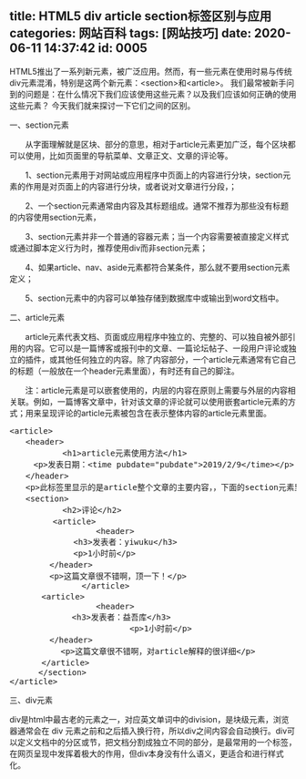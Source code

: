 title: HTML5 div article section标签区别与应用
categories: 网站百科
tags: [网站技巧]
date: 2020-06-11 14:37:42
id: 0005
---
  <p>HTML5推出了一系列新元素，被广泛应用。然而，有一些元素在使用时易与传统div元素混淆，特别是这两个新元素：&lt;section&gt;和&lt;article&gt;。 我们最常被新手问到的问题是：在什么情况下我们应该使用这些元素？以及我们应该如何正确的使用这些元素？ 今天我们就来探讨一下它们之间的区别。</p><p>一、section元素</p><p>&nbsp; &nbsp; &nbsp; &nbsp;从字面理解就是区块、部分的意思，相对于article元素更加广泛，每个区块都可以使用，比如页面里的导航菜单、文章正文、文章的评论等。</p><p>&nbsp; &nbsp; &nbsp; &nbsp;1、section元素用于对网站或应用程序中页面上的内容进行分块，section元素的作用是对页面上的内容进行分块，或者说对文章进行分段，；</p><p>&nbsp; &nbsp; &nbsp; &nbsp;2、一个section元素通常由内容及其标题组成。通常不推荐为那些没有标题的内容使用section元素，</p><p>&nbsp; &nbsp; &nbsp; &nbsp;3、section元素并非一个普通的容器元素；当一个内容需要被直接定义样式或通过脚本定义行为时，推荐使用div而非section元素；</p><p>&nbsp; &nbsp; &nbsp; &nbsp;4、如果article、nav、aside元素都符合某条件，那么就不要用section元素定义；</p><p>&nbsp; &nbsp; &nbsp; &nbsp;5、section元素中的内容可以单独存储到数据库中或输出到word文档中。</p><p>二、article元素</p><p>&nbsp; &nbsp; &nbsp; &nbsp;article元素代表文档、页面或应用程序中独立的、完整的、可以独自被外部引用的内容。它可以是一篇博客或报刊中的文章、一篇论坛帖子、一段用户评论或独立的插件，或其他任何独立的内容。除了内容部分，一个article元素通常有它自己的标题（一般放在一个header元素里面），有时还有自己的脚注。</p><p>&nbsp; &nbsp; &nbsp; &nbsp;注：article元素是可以嵌套使用的，内层的内容在原则上需要与外层的内容相关联。例如，一篇博客文章中，针对该文章的评论就可以使用嵌套article元素的方式；用来呈现评论的article元素被包含在表示整体内容的article元素里面。</p><pre class="prism-highlight prism-language-markup">&lt;article&gt;
　　&lt;header&gt;
&nbsp;&nbsp;&nbsp;&nbsp;&nbsp;&nbsp;&nbsp;&nbsp;&nbsp;&nbsp;&nbsp;&lt;h1&gt;article元素使用方法&lt;/h1&gt;
　　　&lt;p&gt;发表日期：&lt;time&nbsp;pubdate=&quot;pubdate&quot;&gt;2019/2/9&lt;/time&gt;&lt;/p&gt;
　　&lt;/header&gt;
　　&lt;p&gt;此标签里显示的是article整个文章的主要内容，，下面的section元素里是对该文章的评论&lt;/p&gt;
　　&lt;section&gt;
&nbsp;&nbsp;&nbsp;&nbsp;&nbsp;&nbsp;&nbsp;&nbsp;&nbsp;&nbsp;&nbsp;&lt;h2&gt;评论&lt;/h2&gt;
　　　&nbsp;&nbsp;&nbsp;&nbsp;&lt;article&gt;
&nbsp;&nbsp;&nbsp;&nbsp;&nbsp;&nbsp;&nbsp;&nbsp;&nbsp;&nbsp;&nbsp;&nbsp;&nbsp;&nbsp;&nbsp;&nbsp;&nbsp;&nbsp;&lt;header&gt;
　　　　　　　　&lt;h3&gt;发表者：yiwuku&lt;/h3&gt;
　　　　　　　　&lt;p&gt;1小时前&lt;/p&gt;
　　　　　&lt;/header&gt;&nbsp;&nbsp;
　　　　　&lt;p&gt;这篇文章很不错啊，顶一下！&lt;/p&gt;
&nbsp;&nbsp;&nbsp;&nbsp;&nbsp;&nbsp;&nbsp;&nbsp;&nbsp;&nbsp;&nbsp;&nbsp;&nbsp;&nbsp;&nbsp;&lt;/article&gt;&nbsp;
　　　　&lt;article&gt;
&nbsp;&nbsp;&nbsp;&nbsp;&nbsp;&nbsp;&nbsp;&nbsp;&nbsp;&nbsp;&nbsp;&nbsp;&nbsp;&nbsp;&nbsp;&nbsp;&nbsp;&nbsp;&lt;header&gt;&nbsp;&nbsp;&nbsp;&nbsp;&nbsp;&nbsp;&nbsp;&nbsp;&nbsp;&nbsp;&nbsp;&nbsp;
　　　　　　&nbsp;&nbsp;&nbsp;&lt;h3&gt;发表者：益吾库&lt;/h3&gt;
&nbsp;&nbsp;&nbsp;&nbsp;&nbsp;&nbsp;&nbsp;&nbsp;&nbsp;&nbsp;&nbsp;&nbsp;&nbsp;&nbsp;&nbsp;&nbsp;&nbsp;&nbsp;&nbsp;&nbsp;&nbsp;&nbsp;&nbsp;&nbsp;&nbsp;&lt;p&gt;1小时前&lt;/p&gt;
　　　　　&lt;/header&gt;
　　　　&nbsp;&nbsp;&nbsp;&nbsp;&lt;p&gt;这篇文章很不错啊，对article解释的很详细&lt;/p&gt;&nbsp;&nbsp;
　　　　&lt;/article&gt;
&nbsp;&nbsp;&nbsp;&nbsp;&nbsp;&nbsp;&lt;/section&gt;
&lt;/article&gt;</pre><p>三、div元素<br /></p><p>div是html中最古老的元素之一，对应英文单词中的division，是块级元素，浏览器通常会在 div 元素之前和之后插入换行符，所以div之间内容会自动换行。div可以定义文档中的分区或节，把文档分割成独立不同的部分，是最常用的一个标签，在网页呈现中发挥着极大的作用，但div本身没有什么语义，更适合和进行样式化。</p>  